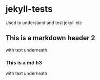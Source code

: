 # jekyll-tests
Used to understand and test jekyll etc

## This is a markdown header 2
with text underneath

### This is a md h3
with text underneath
